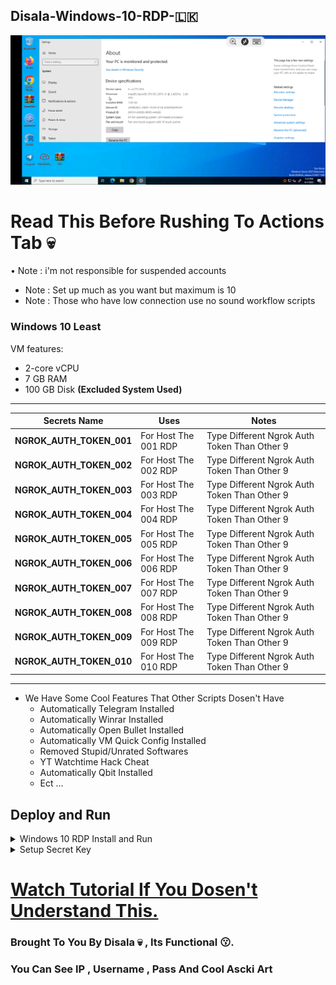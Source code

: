 ## Disala-Windows-10-RDP-🇱🇰 

![.](SS.png)

# Read This Before Rushing To Actions Tab 💀

• Note : i'm not responsible for suspended accounts
* Note : Set up much as you want but maximum is 10
* Note : Those who have low connection use no sound workflow scripts

### Windows 10 Least

VM features:
- 2-core vCPU
- 7 GB RAM
- 100 GB Disk **(Excluded System Used)**

---

Secrets Name | Uses | Notes
----- | ----- | -----
**NGROK_AUTH_TOKEN_001** | For Host The 001 RDP | Type Different Ngrok Auth Token Than Other 9
**NGROK_AUTH_TOKEN_002** | For Host The 002 RDP | Type Different Ngrok Auth Token Than Other 9
**NGROK_AUTH_TOKEN_003** | For Host The 003 RDP | Type Different Ngrok Auth Token Than Other 9
**NGROK_AUTH_TOKEN_004** | For Host The 004 RDP | Type Different Ngrok Auth Token Than Other 9
**NGROK_AUTH_TOKEN_005** | For Host The 005 RDP | Type Different Ngrok Auth Token Than Other 9
**NGROK_AUTH_TOKEN_006** | For Host The 006 RDP | Type Different Ngrok Auth Token Than Other 9
**NGROK_AUTH_TOKEN_007** | For Host The 007 RDP | Type Different Ngrok Auth Token Than Other 9
**NGROK_AUTH_TOKEN_008** | For Host The 008 RDP | Type Different Ngrok Auth Token Than Other 9
**NGROK_AUTH_TOKEN_009** | For Host The 009 RDP | Type Different Ngrok Auth Token Than Other 9
**NGROK_AUTH_TOKEN_010** | For Host The 010 RDP | Type Different Ngrok Auth Token Than Other 9
---

* We Have Some Cool Features That Other Scripts Dosen't Have
  - Automatically Telegram Installed
  - Automatically Winrar Installed
  - Automatically Open Bullet Installed
  - Automatically VM Quick Config Installed
  - Removed Stupid/Unrated Softwares
  - YT Watchtime Hack Cheat
  - Automatically Qbit Installed 
  - Ect ...

## Deploy and Run
<details>
    <summary>Windows 10 RDP Install and Run</summary>
<br>
    
* First Step (Do 2nd Step Before Running Workflow)
    
* Go to [**Here**](https://drive.google.com/drive/folders/121UNlHIqt6WMMWBYmS0KZlyB__zMmVa8) and select [**with sound**](https://drive.google.com/drive/folders/1ATVEOg-WLCV3HAEu8uOWGsGY1vYFdbmr) [**or not**](https://drive.google.com/drive/folders/1AMPfpkrzFIhdRHfc22rxdQW8M4AYKkzO).
    
* After selection, **download all 10 workflow scripts**.
    
* Create new github repo , click **create new file** and copy this text **.github/workflows/test** also type test in empty box and click **committed changes** after that **upload download 10 workflow scripts in there**.
    
* Now go to **Actions** Tab and select one of system workflow.

* Click **Run Workflow** button on the left of **This workflow has a workflow_dispatch event trigger** line.

* Wait until a few minutes.

* Copy the link(**without tcp://**) and go to Remote Desktop, input the link to connect that you copied from the workflow.

* Fill in those login info, within username:**TheDisala** or **runneradmin** and password:**@#Disala123456** .

* Enjoy!

</details>

<details>
    <summary>Setup Secret Key</summary>
<br>
    
* Second Step
    
* Go to **Settings in repo > Secrets and variables > Actions**.
    
* Click **New repository secret**.
   
* To **Name: NGROK_AUTH_TOKEN** and to **Secret: paste your ngrok auth token [get your token](https://dashboard.ngrok.com/get-started/your-authtoken).

* Now click **Add Secret**.
</details>

# [Watch Tutorial If You Dosen't Understand This.](https://youtu.be/P-ctz1CuPi0)

### Brought To You By Disala 💀 , Its Functional 😗.
### You Can See IP , Username , Pass And Cool Ascki Art 
